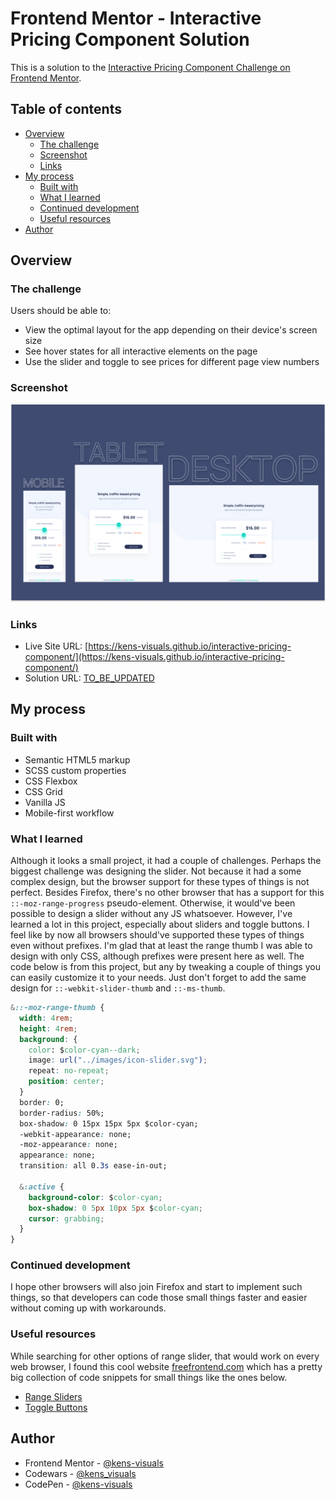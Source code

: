 # Frontend Mentor - Interactive Pricing Component Solution

This is a solution to the [Interactive Pricing Component Challenge on Frontend Mentor](https://www.frontendmentor.io/challenges/interactive-pricing-component-t0m8PIyY8).

## Table of contents

- [Overview](#overview)
  - [The challenge](#the-challenge)
  - [Screenshot](#screenshot)
  - [Links](#links)
- [My process](#my-process)
  - [Built with](#built-with)
  - [What I learned](#what-i-learned)
  - [Continued development](#continued-development)
  - [Useful resources](#useful-resources)
- [Author](#author)

## Overview

### The challenge

Users should be able to:

- View the optimal layout for the app depending on their device's screen size
- See hover states for all interactive elements on the page
- Use the slider and toggle to see prices for different page view numbers

### Screenshot

![screenshot](./images/screenshot.png)

### Links

- Live Site URL: [https://kens-visuals.github.io/interactive-pricing-component/](https://kens-visuals.github.io/interactive-pricing-component/)
- Solution URL: [TO_BE_UPDATED](TO_BE_UPDATED)

## My process

### Built with

- Semantic HTML5 markup
- SCSS custom properties
- CSS Flexbox
- CSS Grid
- Vanilla JS
- Mobile-first workflow

### What I learned

Although it looks a small project, it had a couple of challenges. Perhaps the biggest challenge was designing the slider. Not because it had a some complex design, but the browser support for these types of things is not perfect. Besides Firefox, there's no other browser that has a support for this `::-moz-range-progress` pseudo-element. Otherwise, it would've been possible to design a slider without any JS whatsoever. However, I've learned a lot in this project, especially about sliders and toggle buttons. I feel like by now all browsers should've supported these types of things even without prefixes. I'm glad that at least the range thumb I was able to design with only CSS, although prefixes were present here as well. The code below is from this project, but any by tweaking a couple of things you can easily customize it to your needs. Just don't forget to add the same design for `::-webkit-slider-thumb` and `::-ms-thumb`.

```css
&::-moz-range-thumb {
  width: 4rem;
  height: 4rem;
  background: {
    color: $color-cyan--dark;
    image: url("../images/icon-slider.svg");
    repeat: no-repeat;
    position: center;
  }
  border: 0;
  border-radius: 50%;
  box-shadow: 0 15px 15px 5px $color-cyan;
  -webkit-appearance: none;
  -moz-appearance: none;
  appearance: none;
  transition: all 0.3s ease-in-out;

  &:active {
    background-color: $color-cyan;
    box-shadow: 0 5px 10px 5px $color-cyan;
    cursor: grabbing;
  }
}
```

### Continued development

I hope other browsers will also join Firefox and start to implement such things, so that developers can code those small things faster and easier without coming up with workarounds.

### Useful resources

While searching for other options of range slider, that would work on every web browser, I found this cool website [freefrontend.com](https://freefrontend.com/) which has a pretty big collection of code snippets for small things like the ones below.

- [Range Sliders](https://freefrontend.com/css-range-sliders/)
- [Toggle Buttons](https://freefrontend.com/css-toggle-switches/)

## Author

- Frontend Mentor - [@kens-visuals](https://www.frontendmentor.io/profile/kens-visuals)
- Codewars - [@kens_visuals](https://www.codewars.com/users/kens_visuals)
- CodePen - [@kens-visuals](https://codepen.io/kens-visuals)
